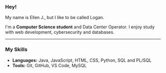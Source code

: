 ### Hey!

My name is Ellen J., but I like to be called Logan.

I'm a **Computer Science student** and Data Center Operator. I enjoy study with web development, cybersecurity and databases.

---

### My Skills

- **Languages:** Java, JavaScript, HTML, CSS, Python, SQL and PL/SQL
- **Tools:** Git, GitHub, VS Code, MySQL


<!--
**ellenjess/ellenjess** is a ✨ _special_ ✨ repository because its `README.md` (this file) appears on your GitHub profile.

Here are some ideas to get you started:

- 🔭 I’m currently working on ...
- 🌱 I’m currently learning ...
- 👯 I’m looking to collaborate on ...
- 🤔 I’m looking for help with ...
- 💬 Ask me about ...
- 📫 How to reach me: ...
- 😄 Pronouns: ...
- ⚡ Fun fact: ...
-->
